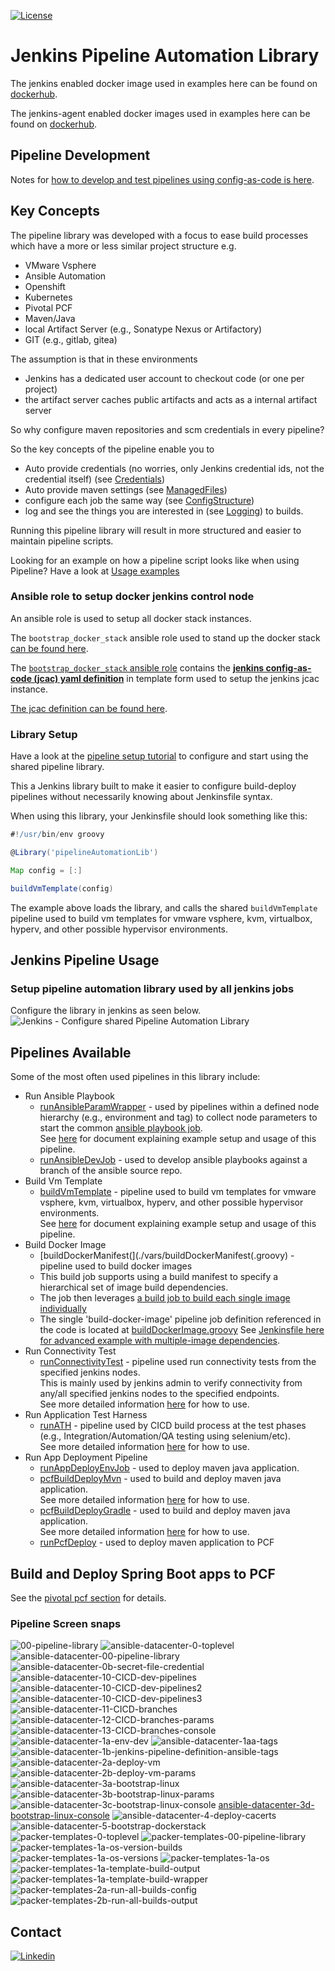 [![License](https://img.shields.io/badge/license-MIT-brightgreen.svg?style=flat)](LICENSE)

# Jenkins Pipeline Automation Library

The jenkins enabled docker image used in examples here can be found on [dockerhub](https://hub.docker.com/repository/docker/lj020326/docker-jenkins).  

The jenkins-agent enabled docker images used in examples here can be found on [dockerhub](https://hub.docker.com/repository/docker/lj020326/jenkins-docker-cicd-agent).  

## Pipeline Development

Notes for [how to develop and test pipelines using config-as-code is here](docs/how-to-develop-and-test-pipelines.md).

## Key Concepts

The pipeline library was developed with a focus to ease build processes which have a more or less similar project structure e.g.
* VMware Vsphere
* Ansible Automation
* Openshift
* Kubernetes
* Pivotal PCF
* Maven/Java
* local Artifact Server (e.g., Sonatype Nexus or Artifactory)
* GIT (e.g., gitlab, gitea)

The assumption is that in these environments

* Jenkins has a dedicated user account to checkout code (or one per project)
* the artifact server caches public artifacts and acts as a internal artifact server

So why configure maven repositories and scm credentials in every pipeline?

So the key concepts of the pipeline enable you to
* Auto provide credentials (no worries, only Jenkins credential ids, not the credential itself) (see [Credentials](docs/credentials.md))
* Auto provide maven settings (see [ManagedFiles](docs/managed-files.md))
* configure each job the same way (see [ConfigStructure](docs/config-structure.md))
* log and see the things you are interested in (see [Logging](docs/logging.md)) to builds.

Running this pipeline library will result in more structured and easier to maintain pipeline scripts.

Looking for an example on how a pipeline script looks like when using Pipeline? Have a look at [Usage examples](docs/pcfBuildDeployMvn.md)

### Ansible role to setup docker jenkins control node

An ansible role is used to setup all docker stack instances.

The `bootstrap_docker_stack` ansible role used to stand up the docker stack [can be found here](https://github.com/lj020326/ansible-datacenter/tree/main/roles/bootstrap_docker_stack).

The [`bootstrap_docker_stack` ansible role](https://github.com/lj020326/ansible-datacenter/tree/main/roles/bootstrap_docker_stack) contains the [__jenkins config-as-code (jcac) yaml definition__](https://github.com/lj020326/ansible-datacenter/blob/main/roles/bootstrap_docker_stack/templates/jenkins_jcac/jenkins_casc.yml.j2) in template form used to setup the jenkins jcac instance.

[The jcac definition can be found here](https://github.com/lj020326/ansible-datacenter/blob/main/roles/bootstrap_docker_stack/templates/jenkins_jcac/jenkins_casc.yml.j2).  


### Library Setup

Have a look at the [pipeline setup tutorial](./docs/tutorial-setup-library.md) to configure and start using the shared pipeline library.

This a Jenkins library built to make it easier to configure build-deploy pipelines without necessarily knowing about Jenkinsfile syntax.

When using this library, your Jenkinsfile should look something like this:

```groovy
#!/usr/bin/env groovy

@Library('pipelineAutomationLib')

Map config = [:]

buildVmTemplate(config)

```

The example above loads the library, and calls the shared `buildVmTemplate` pipeline used to build vm templates for vmware vsphere, kvm, virtualbox, hyperv, and other possible hypervisor environments.


## Jenkins Pipeline Usage

### Setup pipeline automation library used by all jenkins jobs
Configure the library in jenkins as seen below.
![Jenkins - Configure shared Pipeline Automation Library](./docs/screenshots/00-pipeline-library.png)

## Pipelines Available

Some of the most often used pipelines in this library include:

* Run Ansible Playbook
  * [runAnsibleParamWrapper](./vars/runAnsibleParamWrapper.groovy) - used by pipelines within a defined node hierarchy (e.g., environment and tag) to collect node parameters to start the common [ansible playbook job](./vars/runAnsiblePlaybook.groovy).<br>
    See [here](https://github.com/lj020326/ansible-datacenter/blob/main/README.md) for document explaining example setup and usage of this pipeline.<br>
  * [runAnsibleDevJob](./vars/runAnsibleDevJob.groovy) - used to develop ansible playbooks against a branch of the ansible source repo.
* Build Vm Template
  * [buildVmTemplate](./vars/buildVmTemplate.groovy) - pipeline used to build vm templates for vmware vsphere, kvm, virtualbox, hyperv, and other possible hypervisor environments.<br>
    See [here](https://github.com/lj020326/vm-templates/blob/main/README.md) for document explaining example setup and usage of this pipeline.
* Build Docker Image
  * [buildDockerManifest(](./vars/buildDockerManifest(.groovy) - pipeline used to build docker images<br>
  * This build job supports using a build manifest to specify a hierarchical set of image build dependencies.
  * The job then leverages [a build job to build each single image individually](./vars/buildDockerImage.groovy)
  * The single 'build-docker-image' pipeline job definition referenced in the code is located at [buildDockerImage.groovy](./vars/buildDockerImage.groovy)
    See [Jenkinsfile here for advanced example with multiple-image dependencies](https://github.com/lj020326/jenkins-docker-agent/blob/master/Jenkinsfile).
* Run Connectivity Test 
  * [runConnectivityTest](./vars/runConnectivityTest.groovy) - pipeline used run connectivity tests from the specified jenkins nodes.<br>
    This is mainly used by jenkins admin to verify connectivity from any/all specified jenkins nodes to the specified endpoints.<br>
    See more detailed information [here](./docs/runConnectivityTest.md) for how to use.
* Run Application Test Harness 
  * [runATH](./vars/runATH.groovy) - pipeline used by CICD build process at the test phases (e.g., Integration/Automation/QA testing using selenium/etc).<br>
    See more detailed information [here](./docs/runATH.md) for how to use.
* Run App Deployment Pipeline
  * [runAppDeployEnvJob](./vars/runAppDeployEnvJob.groovy) - used to deploy maven java application.
  * [pcfBuildDeployMvn](./vars/pcfBuildDeployMvn.groovy) - used to build and deploy maven java application.<br>
    See more detailed information [here](./docs/pcfBuildDeployMvn.md) for how to use.
  * [pcfBuildDeployGradle](./vars/pcfBuildDeployGradle.groovy) - used to build and deploy maven java application.<br>
    See more detailed information [here](./docs/pcfBuildDeployGradle.md) for how to use.
  * [runPcfDeploy](./vars/runPcfDeploy.groovy) - used to deploy maven application to PCF 

## Build and Deploy Spring Boot apps to PCF

See the [pivotal pcf section](./docs/pivotal-pcf.md) for details.


### Pipeline Screen snaps
![00-pipeline-library](./docs/screenshots/00-pipeline-library.png)
![ansible-datacenter-0-toplevel](./docs/screenshots/ansible-datacenter-0-toplevel.png)
![ansible-datacenter-00-pipeline-library](./docs/screenshots/ansible-datacenter-00-pipeline-library.png)
![ansible-datacenter-0b-secret-file-credential](./docs/screenshots/ansible-datacenter-0b-secret-file-credential.png)
![ansible-datacenter-10-CICD-dev-pipelines](./docs/screenshots/ansible-datacenter-10-CICD-dev-pipelines.png)
![ansible-datacenter-10-CICD-dev-pipelines2](./docs/screenshots/ansible-datacenter-10-CICD-dev-pipelines2.png)
![ansible-datacenter-10-CICD-dev-pipelines3](./docs/screenshots/ansible-datacenter-10-CICD-dev-pipelines3.png)
![ansible-datacenter-11-CICD-branches](./docs/screenshots/ansible-datacenter-11-CICD-branches.png)
![ansible-datacenter-12-CICD-branches-params](./docs/screenshots/ansible-datacenter-12-CICD-branches-params.png)
![ansible-datacenter-13-CICD-branches-console](./docs/screenshots/ansible-datacenter-13-CICD-branches-console.png)
![ansible-datacenter-1a-env-dev](./docs/screenshots/ansible-datacenter-1a-env-dev.png)
![ansible-datacenter-1aa-tags](./docs/screenshots/ansible-datacenter-1aa-tags.png)
![ansible-datacenter-1b-jenkins-pipeline-definition-ansible-tags](./docs/screenshots/ansible-datacenter-1b-jenkins-pipeline-definition-ansible-tags.png)
![ansible-datacenter-2a-deploy-vm](./docs/screenshots/ansible-datacenter-2a-deploy-vm.png)
![ansible-datacenter-2b-deploy-vm-params](./docs/screenshots/ansible-datacenter-2b-deploy-vm-params.png)
![ansible-datacenter-3a-bootstrap-linux](./docs/screenshots/ansible-datacenter-3a-bootstrap-linux.png)
![ansible-datacenter-3b-bootstrap-linux-params](./docs/screenshots/ansible-datacenter-3b-bootstrap-linux-params.png)
![ansible-datacenter-3c-bootstrap-linux-console](./docs/screenshots/ansible-datacenter-3c-bootstrap-linux-console.png)
[ansible-datacenter-3d-bootstrap-linux-console](./docs/screenshots/ansible-datacenter-3d-bootstrap-linux-console.md)
![ansible-datacenter-4-deploy-cacerts](./docs/screenshots/ansible-datacenter-4-deploy-cacerts.png)
![ansible-datacenter-5-bootstrap-dockerstack](./docs/screenshots/ansible-datacenter-5-bootstrap-dockerstack.png)
![packer-templates-0-toplevel](./docs/screenshots/packer-templates-0-toplevel.png)
![packer-templates-00-pipeline-library](./docs/screenshots/packer-templates-00-pipeline-library.png)
![packer-templates-1a-os-version-builds](./docs/screenshots/packer-templates-1a-os-version-builds.png)
![packer-templates-1a-os-versions](./docs/screenshots/packer-templates-1a-os-versions.png)
![packer-templates-1a-os](./docs/screenshots/packer-templates-1a-os.png)
![packer-templates-1a-template-build-output](./docs/screenshots/packer-templates-1a-template-build-output.png)
![packer-templates-1a-template-build-wrapper](./docs/screenshots/packer-templates-1a-template-build-wrapper.png)
![packer-templates-2a-run-all-builds-config](./docs/screenshots/packer-templates-2a-run-all-builds-config.png)
![packer-templates-2b-run-all-builds-output](./docs/screenshots/packer-templates-2b-run-all-builds-output.png)

## Contact

[![Linkedin](https://img.shields.io/badge/LinkedIn-0077B5?style=for-the-badge&logo=linkedin&logoColor=white)](https://www.linkedin.com/in/leejjohnson/)
